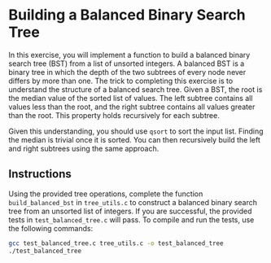 # Building a Balanced Binary Search Tree

In this exercise, you will implement a function to build a balanced binary search tree (BST) from a list of unsorted integers. A balanced BST is a binary tree in which the depth of the two subtrees of every node never differs by more than one. The trick to completing this exercise is to understand the structure of a balanced search tree. Given a BST, the root is the median value of the sorted list of values. The left subtree contains all values less than the root, and the right subtree contains all values greater than the root. This property holds recursively for each subtree.

Given this understanding, you should use `qsort` to sort the input list. Finding the median is trivial once it is sorted. You can then recursively build the left and right subtrees using the same approach.

## Instructions

Using the provided tree operations, complete the function `build_balanced_bst` in `tree_utils.c` to construct a balanced binary search tree from an unsorted list of integers. If you are successful, the provided tests in `test_balanced_tree.c` will pass. To compile and run the tests, use the following commands:

```bash
gcc test_balanced_tree.c tree_utils.c -o test_balanced_tree
./test_balanced_tree
```